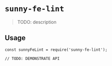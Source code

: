# `sunny-fe-lint`

> TODO: description

## Usage

```
const sunnyFeLint = require('sunny-fe-lint');

// TODO: DEMONSTRATE API
```
